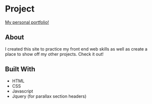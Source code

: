 # Project
[My personal portfolio!](cadekynaston.com)


## About

I created this site to practice my front end web skills as well as create a place to show off my other projects. Check it out!

## Built With

* HTML
* CSS
* Javascript
* Jquery (for parallax section headers)
